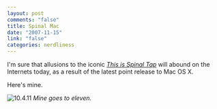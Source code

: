 ```yaml
--- 
layout: post
comments: "false"
title: Spinal Mac
date: "2007-11-15"
link: "false"
categories: nerdliness
---
```

I'm sure that allusions to the iconic <i><a href="http://imdb.com/find?s=all&q=spinal+tap&x=0&y=0" title="This is Spinal Tap">This is Spinal Tap</a></i> will abound on the Internets today, as a result of  the latest point release to Mac OS X.

Here's mine.

<img src="http://www.zanshin.net/images/eleven.png" alt="10.4.11">
<i>Mine goes to eleven.</i>
